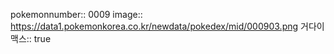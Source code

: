 pokemonnumber:: 0009
image:: https://data1.pokemonkorea.co.kr/newdata/pokedex/mid/000903.png
거다이맥스:: true
